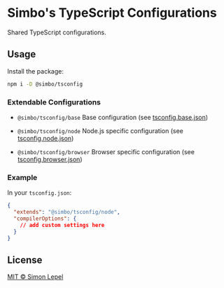 # Simbo's TypeScript Configurations

Shared TypeScript configurations.

## Usage

Install the package:

```bash
npm i -D @simbo/tsconfig
```

### Extendable Configurations

- `@simbo/tsconfig/base` Base configuration (see
  [tsconfig.base.json](./tsconfig.base.json))

- `@simbo/tsconfig/node` Node.js specific configuration (see
  [tsconfig.node.json](./tsconfig.node.json))

- `@simbo/tsconfig/browser` Browser specific configuration (see
  [tsconfig.browser.json](./tsconfig.browser.json))

### Example

In your `tsconfig.json`:

```json
{
  "extends": "@simbo/tsconfig/node",
  "compilerOptions": {
    // add custom settings here
  }
}
```

## License

[MIT © Simon Lepel](http://simbo.mit-license.org/)
